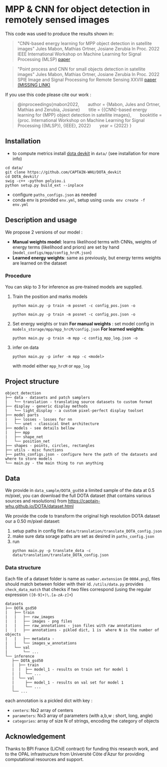 # MPP & CNN for object detection in remotely sensed images

This code was used to produce the results shown in:
> "CNN-based energy learning for MPP object detection in satellite images"
Jules Mabon, Mathias Ortner, Josiane Zerubia
In Proc. 2022 IEEE International Workshop on Machine Learning for Signal Processing (MLSP)
[paper](https://hal.inria.fr/view/index/docid/3715331)

> "Point process and CNN for small objects detection in satellite images"
Jules Mabon, Mathias Ortner, Josiane Zerubia
In Proc. 2022 SPIE Image and Signal Processing for Remote Sensing XXVIII
[paper (MISSING LINK)]()

If you use this code please cite our work :
> @inproceedings{mabon2022,
&nbsp;&nbsp;&nbsp;&nbsp;&nbsp;&nbsp;author = {Mabon, Jules and Ortner, Mathias and Zerubia, Josiane}
&nbsp;&nbsp;&nbsp;&nbsp;&nbsp;&nbsp;title = {{CNN}-based energy learning for {MPP} object detection in satellite images},
&nbsp;&nbsp;&nbsp;&nbsp;&nbsp;&nbsp;booktitle = {proc. International Workshop on Machine Learning for Signal Processing ({MLSP}), {IEEE}, 2022}
&nbsp;&nbsp;&nbsp;&nbsp;&nbsp;&nbsp;year = {2022}
}

## Installation
- to compute metrics install [dota devkit](https://github.com/CAPTAIN-WHU/DOTA_devkit) in `data/` (see installation for more info)
```
cd data/
git clone https://github.com/CAPTAIN-WHU/DOTA_devkit
cd DOTA_devkit/
swig -c++ -python polyiou.i
python setup.py build_ext --inplace
```
- configure `paths_configs.json` as needed
- conda env is provided `env.yml`, setup using `conda env create -f env.yml`

## Description and usage 
We propose 2 versions of our model :
- **Manual weights model**: learns likelihood terms with CNNs, weights of energy terms (likelihood and priors) are set by hand (`model_configs/mpp/config_hrcM.json`)
- **Learned energy weights**: same as previously, but energy terms weights are learned on the dataset


### Procedure
You can skip to 3 for inference as pre-trained models are supplied.

1. Train the position and marks models
    ```
    python main.py -p train -m posnet -c config_pos.json -o
    ```
    ```
    python main.py -p train -m posnet -c config_pos.json -o
    ```
2. Set energy weights or train
    **For manual weights** :
    set model config in `models_storage/mpp/mpp_hrcM/config.json`
    **For learned weights**:
    ```
    python main.py -p train -m mpp -c config_mpp_log.json -o
    ```
3. infer on data
    ```
    python main.py -p infer -m mpp -c <model>
    ```
    with model either `mpp_hrcM` or `mpp_log`


## Project structure

```
object_detection
├── data - datasets and patch samplers
|   └── translation - translating source datasets to custom format
├── display - generic display methods
|   └── light_display - a custom pixel-perfect display toolset
├── model parts
|   ├── losses - losses for nn
|   └── unet - classical Unet architecture
├── models - see details bellow
|   ├── mpp
|   ├── shape_net
|   └── position_net
├── shapes - points, circles, rectangles
├── utils - misc functions
├── paths_configs.json - configure here the path of the datasets and where to store models
└── main.py - the main thing to run anything
```


## Data
We provide in `data_sample/DOTA_gsd50` a limited sample of the data at 0.5 m/pixel, you can download the full DOTA dataset (that contains various sources and resolutions) from https://captain-whu.github.io/DOTA/dataset.html 

We provide the code to transform the original high resolution DOTA dataset our a 0.50 m/pixel dataset:
1. setup paths in config file: `data/translation/translate_DOTA_config.json`
2. make sure data sorage paths are set as desired in `paths_config.json`
3. run 
    ```
    python main.py -p translate_dota -c data/translation/translate_DOTA_config.json
    ```


### Data structure

Each file of a dataset folder is name as `number.extension` (ie `0004.png`), files should match between folder with
their id. `/utils/data.py` provides `check_data_match` that checks if two files correspond (using the regular
expression `([0-9]+)\.[a-zA-z]+`)

```
datasets
├── DOTA_gsd50
|   ├── train
|   |   ├── raw_images
|   |   ├── images - png files
|   |   ├── raw_annotations - json files with raw annotations
|   |   ├── annotations - pikled dict, 1 is  where N is the number of objects
|   |   ├── metadata - 
|   |   └── images_w_annotations
│   └── val
|       └── ...
└── inference
   ├── DOTA_gsd50
   |  ├── train
   |  |  ├── model_1 - results on train set for model 1
   |  |  └── ...
   |  └── val
   |     ├── model_1 - results on val set for model 1
   |     └── ...
   └── ...
```

each annotation is a pickled dict with key :

- `centers`: Nx2 array of centers
- `parameters`: Nx3 array of parameters (with a,b,w : short, long, angle)
- `categories`: array of size N of strings, encoding the category of objects


## Acknowledgement

Thanks to BPI France (LiChiE contract) for funding this research work, and to the OPAL infrastructure from Université Côte d'Azur for providing computational resources and support.

